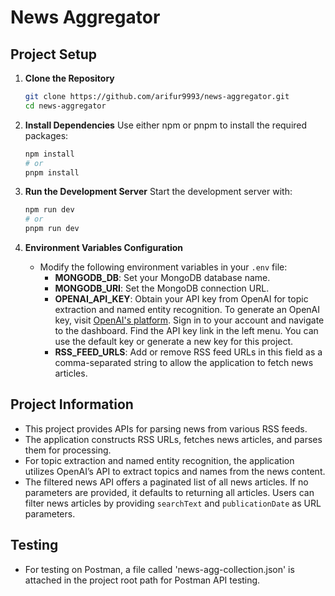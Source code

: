 # News Aggregator

## Project Setup

1. **Clone the Repository**
   ```bash
   git clone https://github.com/arifur9993/news-aggregator.git
   cd news-aggregator
   ```

2. **Install Dependencies**
   Use either npm or pnpm to install the required packages:
   ```bash
   npm install
   # or
   pnpm install
   ```

3. **Run the Development Server**
   Start the development server with:
   ```bash
   npm run dev
   # or
   pnpm run dev
   ```

4. **Environment Variables Configuration**
   - Modify the following environment variables in your `.env` file:
     - **MONGODB_DB**: Set your MongoDB database name.
     - **MONGODB_URI**: Set the MongoDB connection URL.
     - **OPENAI_API_KEY**: Obtain your API key from OpenAI for topic extraction and named entity recognition. To generate an OpenAI key, visit [OpenAI's platform](https://platform.openai.com). Sign in to your account and navigate to the dashboard. Find the API key link in the left menu. You can use the default key or generate a new key for this project.
     - **RSS_FEED_URLS**: Add or remove RSS feed URLs in this field as a comma-separated string to allow the application to fetch news articles.

## Project Information

- This project provides APIs for parsing news from various RSS feeds.
- The application constructs RSS URLs, fetches news articles, and parses them for processing.
- For topic extraction and named entity recognition, the application utilizes OpenAI’s API to extract topics and names from the news content.
- The filtered news API offers a paginated list of all news articles. If no parameters are provided, it defaults to returning all articles. Users can filter news articles by providing `searchText` and `publicationDate` as URL parameters.



## Testing
- For testing on Postman, a file called 'news-agg-collection.json' is attached in the project root path for Postman API testing.